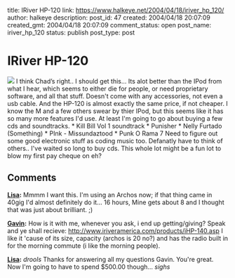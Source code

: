 title: IRiver HP-120
link: https://www.halkeye.net/2004/04/18/iriver_hp_120/
author: halkeye
description: 
post_id: 47
created: 2004/04/18 20:07:09
created_gmt: 2004/04/18 20:07:09
comment_status: open
post_name: iriver_hp_120
status: publish
post_type: post

# IRiver HP-120

![](http://www.iriveramerica.com/images/prod/120/1.jpg) I think Chad’s right.. I should get this... Its alot better than the IPod from what I hear, which seems to either die for people, or need proprietary software, and all that stuff. Doesn't come with any accessories, not even a usb cable. And the HP-120 is almost exactly the same price, if not cheaper. I know the M and a few others swear by thier IPod, but this seems like it has so many more features I'd use. At least I'm going to go about buying a few cds and soundtracks. * Kill Bill Vol 1 soundtrack * Punisher * Nelly Furtado (Something) * PInk - Missundaztood * Punk O Rama 7 Need to figure out some good electronic stuff as coding music too. Defanatly have to think of others.. I've waited so long to buy cds. This whole lot might be a fun lot to blow my first pay cheque on eh?

## Comments

**[Lisa](#42 "2004-04-21 09:29:07"):** Mmmm I want this. I'm using an Archos now; if that thing came in 40gig I'd almost definitely do it... 16 hours, Mine gets about 8 and I thought that was just about brilliant. ;)

**[Gavin](#43 "2004-04-21 09:39:59"):** How is it with me, whenever you ask, i end up getting/giving? Speak and ye shall recieve: http://www.iriveramerica.com/products/iHP-140.asp I like it 'cause of its size, capacity (archos is 20 no?) and has the radio built in for the morning commute (i like the morning people).

**[Lisa](#44 "2004-04-21 21:14:57"):** *drools* Thanks for answering all my questions Gavin. You're great. Now I'm going to have to spend $500.00 though... *sighs*

